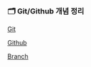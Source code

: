 ### 🗂 Git/Github 개념 정리

[Git](https://github.com/han-gaeul/TIL/blob/master/Git/git/git.md)

[Github](https://github.com/han-gaeul/TIL/blob/master/Git/git/Github.md)

[Branch](https://github.com/han-gaeul/TIL/blob/master/Git/git/Branch.md)